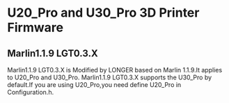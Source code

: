 # U20_Pro and U30_Pro 3D Printer Firmware
## Marlin1.1.9 LGT0.3.X
Marlin1.1.9 LGT0.3.X is Modified by LONGER based on Marlin 1.1.9.It applies to U20_Pro and U30_Pro.
Marlin1.1.9 LGT0.3.X supports the U30_Pro by default.If you are using U20_Pro,you need define U20_Pro in Configuration.h.

